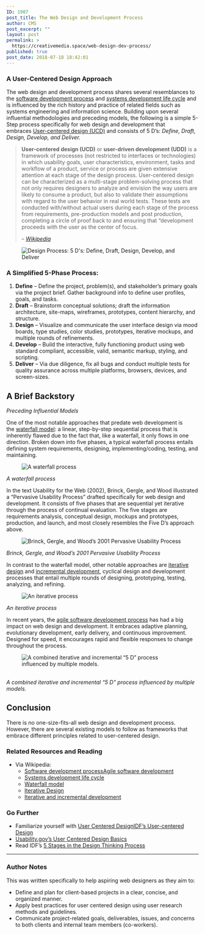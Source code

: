 ```yaml
---
ID: 1907
post_title: The Web Design and Development Process
author: CMS
post_excerpt: ""
layout: post
permalink: >
  https://creativemedia.space/web-design-dev-process/
published: true
post_date: 2018-07-18 18:42:01
---
```

<!-- wp:heading {"level":3} -->
<h3>A User-Centered Design Approach</h3>
<!-- /wp:heading -->

<!-- wp:paragraph -->
<p>The web design and development process shares several resemblances to the <a href="https://en.wikipedia.org/wiki/Software_development_process">software development process</a> and <a href="https://en.wikipedia.org/wiki/Systems_development_life_cycle">systems development life cycle</a> and is influenced by the rich history and practice of related fields such as systems engineering and information science. Building upon several influential methodologies and preceding models, the following is a simple 5-Step process specifically for web design and development that embraces <a href="https://en.wikipedia.org/wiki/User-centered_design">User-centered design (UCD)</a> and consists of 5 D’s: <em>Define, Draft, Design, Develop, and Deliver.</em></p>
<!-- /wp:paragraph -->

<!-- wp:quote -->
<blockquote class="wp-block-quote"><p><strong>User-centered design (UCD)</strong>&nbsp;or&nbsp;<strong>user-driven development (UDD)</strong>&nbsp;is a framework of processes (not restricted to interfaces or technologies) in which usability goals, user characteristics, environment, tasks and workflow of a product, service or process are given extensive attention at each stage of the design process. User-centered design can be characterized as a multi-stage problem-solving process that not only requires designers to analyze and envision the way users are likely to consume a product, but also to validate their assumptions with regard to the user behavior in real world tests. These tests are conducted with/without actual users during each stage of the process from requirements, pre-production models and post production, completing a circle of proof back to and ensuring that “development proceeds with the user as the center of focus.
</p><cite>–&nbsp;<a href="https://en.wikipedia.org/wiki/User-centered_design">Wikipedia</a></cite></blockquote>
<!-- /wp:quote -->

<!-- wp:image {"id":1375,"align":"center"} -->
<div class="wp-block-image"><figure class="aligncenter"><img src="http://egargiulo.com/cms/wp-content/uploads/2018/01/process-ddddd.gif" alt="Design Process: 5 D's: Define, Draft, Design, Develop, and Deliver" class="wp-image-1375"/></figure></div>
<!-- /wp:image -->

<!-- wp:heading {"level":3} -->
<h3>A Simplified 5-Phase Process:</h3>
<!-- /wp:heading -->

<!-- wp:list {"ordered":true} -->
<ol><li><strong>Define</strong>&nbsp;– Define the project, problem(s), and stakeholder’s primary goals via the project brief. Gather background info to define user profiles, goals, and tasks.</li><li><strong>Draft</strong>&nbsp;– Brainstorm conceptual solutions; draft the information architecture, site-maps, wireframes, prototypes, content hierarchy, and structure.</li><li><strong>Design</strong>&nbsp;– Visualize and communicate the user interface design via mood boards, type studies, color studies, prototypes, iterative mockups, and multiple rounds of refinements.</li><li><strong>Develop</strong>&nbsp;– Build the interactive, fully functioning product using web standard compliant, accessible, valid, semantic markup, styling, and scripting.</li><li><strong>Deliver</strong>&nbsp;– Via due diligence, fix all bugs and conduct multiple tests for quality assurance across multiple platforms, browsers, devices, and screen-sizes.</li></ol>
<!-- /wp:list -->

<!-- wp:heading -->
<h2>A Brief Backstory</h2>
<!-- /wp:heading -->

<!-- wp:paragraph -->
<p><em>Preceding Influential Models</em></p>
<!-- /wp:paragraph -->

<!-- wp:paragraph -->
<p>One of the most notable approaches that predate web development is the <a href="https://en.wikipedia.org/wiki/Waterfall_model">waterfall model</a>: a linear, step-by-step sequential process that is inherently flawed due to the fact that, like a waterfall, it only flows in one direction. Broken down into five phases, a typical waterfall process entails defining system requirements, designing, implementing/coding, testing, and maintaining.</p>
<!-- /wp:paragraph -->

<!-- wp:image {"id":1379,"align":"center"} -->
<div class="wp-block-image"><figure class="aligncenter"><img src="http://egargiulo.com/cms/wp-content/uploads/2018/01/process-waterfall.gif" alt="A waterfall process" class="wp-image-1379"/></figure></div>
<!-- /wp:image -->

<!-- wp:paragraph -->
<p><em>A waterfall process</em></p>
<!-- /wp:paragraph -->

<!-- wp:paragraph -->
<p>In the text Usability for the Web (2002), Brinck, Gergle, and Wood illustrated a “Pervasive Usability Process” drafted specifically for web design and development. It consists of five phases that are sequential yet iterative through the process of continual evaluation. The five stages are requirements analysis, conceptual design, mockups and prototypes, production, and launch, and most closely resembles the Five D’s approach above.</p>
<!-- /wp:paragraph -->

<!-- wp:image {"id":1378,"align":"center"} -->
<div class="wp-block-image"><figure class="aligncenter"><img src="http://egargiulo.com/cms/wp-content/uploads/2018/01/process-pervasive.gif" alt="Brinck, Gergle, and Wood’s 2001 Pervasive Usability Process" class="wp-image-1378"/></figure></div>
<!-- /wp:image -->

<!-- wp:paragraph -->
<p><em>Brinck, Gergle, and Wood’s 2001 Pervasive Usability Process</em></p>
<!-- /wp:paragraph -->

<!-- wp:paragraph -->
<p>In contrast to the waterfall model, other notable approaches are&nbsp;<a href="https://en.wikipedia.org/wiki/Iterative_design">iterative design</a>&nbsp;and&nbsp;<a href="https://en.wikipedia.org/wiki/Iterative_and_incremental_development">incremental development</a>, cyclical design and development processes that entail multiple rounds of designing, prototyping, testing, analyzing, and refining.</p>
<!-- /wp:paragraph -->

<!-- wp:image {"id":1377,"align":"center"} -->
<div class="wp-block-image"><figure class="aligncenter"><img src="http://egargiulo.com/cms/wp-content/uploads/2018/01/process-iterative.gif" alt="An iterative process" class="wp-image-1377"/></figure></div>
<!-- /wp:image -->

<!-- wp:paragraph -->
<p><em>An iterative process</em></p>
<!-- /wp:paragraph -->

<!-- wp:paragraph -->
<p>In recent years, the&nbsp;<a href="https://en.wikipedia.org/wiki/Agile_software_development">agile software development process</a>&nbsp;has had a big impact on web design and development. It embraces adaptive planning, evolutionary development, early delivery, and continuous improvement. Designed for speed, it encourages rapid and flexible responses to change throughout the process.</p>
<!-- /wp:paragraph -->

<!-- wp:image {"id":1376,"align":"center"} -->
<div class="wp-block-image"><figure class="aligncenter"><img src="http://egargiulo.com/cms/wp-content/uploads/2018/01/process-iterative-modified.gif" alt="A combined iterative and incremental “5 D” process influenced by multiple models." class="wp-image-1376"/></figure></div>
<!-- /wp:image -->

<!-- wp:paragraph -->
<p><br>
<em>A combined iterative and incremental “5 D” process influenced by multiple models.</em></p>
<!-- /wp:paragraph -->

<!-- wp:heading -->
<h2>Conclusion</h2>
<!-- /wp:heading -->

<!-- wp:paragraph -->
<p>There is no one-size-fits-all web design and development process. However, there are several existing models to follow as frameworks that embrace different principles related to user-centered design.</p>
<!-- /wp:paragraph -->

<!-- wp:heading {"level":3} -->
<h3>Related Resources and Reading</h3>
<!-- /wp:heading -->

<!-- wp:list -->
<ul><li>Via Wikipedia:
<ul><li><a href="https://en.wikipedia.org/wiki/Software_development_process">Software development process</a><a href="https://en.wikipedia.org/wiki/Agile_software_development">Agile software development</a></li><li><a href="https://en.wikipedia.org/wiki/Systems_development_life_cycle">Systems development life cycle</a></li><li><a href="https://en.wikipedia.org/wiki/Waterfall_model">Waterfall model</a></li><li><a href="https://en.wikipedia.org/wiki/Iterative_design">Iterative Design</a></li><li><a href="https://en.wikipedia.org/wiki/Iterative_and_incremental_development">Iterative and incremental development</a></li></ul>
</li></ul>
<!-- /wp:list -->

<!-- wp:heading {"level":3} -->
<h3>Go Further</h3>
<!-- /wp:heading -->

<!-- wp:list -->
<ul><li>Familiarize yourself with&nbsp;<a href="https://en.wikipedia.org/wiki/User-centered_design">User Centered Design</a><a href="https://www.interaction-design.org/literature/topics/user-centered-design">IDF’s User-centered Design</a></li><li><a href="https://www.usability.gov/what-and-why/user-centered-design.html">Usability.gov’s User Centered Design Basics</a></li><li>Read&nbsp;IDF’s&nbsp;<a href="https://www.interaction-design.org/literature/article/5-stages-in-the-design-thinking-process">5 Stages in the Design Thinking Process</a></li></ul>
<!-- /wp:list -->

<!-- wp:separator -->
<hr class="wp-block-separator"/>
<!-- /wp:separator -->

<!-- wp:heading {"level":3} -->
<h3>Author Notes</h3>
<!-- /wp:heading -->

<!-- wp:paragraph -->
<p>This was written specifically to help aspiring web designers as they aim to:</p>
<!-- /wp:paragraph -->

<!-- wp:list -->
<ul><li>Define and plan for client-based projects in a clear, concise, and organized manner.</li><li>Apply best practices for user centered design using user research methods and guidelines.</li><li>Communicate project-related goals, deliverables, issues, and concerns to both clients and internal team members (co-workers).</li></ul>
<!-- /wp:list -->